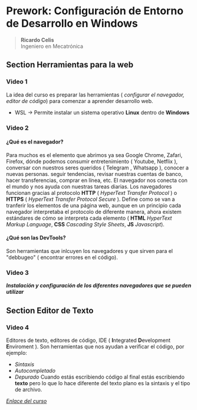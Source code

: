 # Prework: Configuración de Entorno de Desarrollo en Windows

> **Ricardo Celis**  
> Ingeniero en Mecatrónica

## Section Herramientas para la web

### Video 1

La idea del curso es preparar las herramientas ( *configurar el navegador, editor de código*) para comenzar a aprender desarrollo web.

- WSL -> Permite instalar un sistema operativo **Linux** dentro de **Windows**

### Video 2

#### ¿Qué es el navegador?

Para muchos es el elemento que abrimos ya sea Google Chrome, Zafari, Firefox, dónde podemos consumir entretenimiento ( Youtube, Netflix ), conversar con nuestros seres queridos ( Telegram , Whatsapp ), conocer a nuevas personas. seguir tendencias, revisar nuestras cuentas de banco, hacer transferencias, comprar en línea, etc. El navegador nos conecta con el mundo y nos ayuda con nuestras tareas diarias.
Los navegadores funcionan gracias al protocolo **HTTP** ( *HyperText Transfer Protocol* ) o **HTTPS** ( *HyperText Transfer Protocol Secure* ). Define como se van a tranferir los elementos de una página web, aunque en un principio cada navegador interpretaba el protocolo de diferente manera, ahora existem estándares de cómo se interpreta cada elemento ( **HTML** *HyperText Markup Language*, **CSS** *Cascading Style Sheets*, **JS** *Javascript*).

#### ¿Qué son las **DevTools**?

Son herramientas que inlcuyen los navegadores y que sirven para el "debbugeo" ( encontrar errores en el código).

### Video 3

***Instalación y configuración de los diferentes navegadores que se pueden utilizar***

## Section Editor de Texto

### Video 4

Editores de texto, editores de código, IDE ( **I**ntegrated **D**evelopment **E**nviroment ). Son herramientas que nos ayudan a verificar el código, por ejemplo:

- *Sintaxis*
- *Autocompletado*
- *Depurado*
Cuando estás escribiendo código al final estás escribiendo **texto** pero lo que lo hace diferente del texto plano es la sintaxis y el tipo de archivo.

[_Enlace del curso_](https://platzi.com/clases/prework-windows/)
